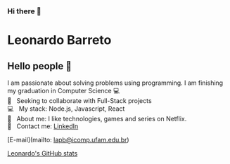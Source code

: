 ### Hi there 👋

# Leonardo Barreto

## Hello people 👋
I am passionate about solving problems using programming.
I am finishing my graduation in Computer Science :computer:
  <br/> :purple_heart: &nbsp; Seeking to collaborate with Full-Stack projects
  <br/> :computer: &nbsp; My stack: Node.js, Javascript, React
  <br/> 💬 &nbsp; About me: I like technologies, games and series on Netflix.
  <br/>:email: &nbsp; Contact me: [LinkedIn](https://www.linkedin.com/in/leonardo-augusto-p-barreto)

[E-mail](mailto: lapb@icomp.ufam.edu.br)

[Leonardo's GitHub stats](https://github-readme-stats.vercel.app/api?username=lapbufam&show_icons=true&theme=onedark)
